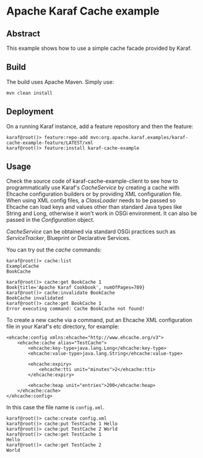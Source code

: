 <!--
    Licensed to the Apache Software Foundation (ASF) under one
    or more contributor license agreements.  See the NOTICE file
    distributed with this work for additional information
    regarding copyright ownership.  The ASF licenses this file
    to you under the Apache License, Version 2.0 (the
    "License"); you may not use this file except in compliance
    with the License.  You may obtain a copy of the License at

      http://www.apache.org/licenses/LICENSE-2.0

    Unless required by applicable law or agreed to in writing,
    software distributed under the License is distributed on an
    "AS IS" BASIS, WITHOUT WARRANTIES OR CONDITIONS OF ANY
    KIND, either express or implied.  See the License for the
    specific language governing permissions and limitations
    under the License.
-->
# Apache Karaf Cache example

## Abstract

This example shows how to use a simple cache facade provided by Karaf.

## Build
The build uses Apache Maven. Simply use:

```
mvn clean install
```

## Deployment
On a running Karaf instance, add a feature repository and then the feature:
```
karaf@root()> feature:repo-add mvn:org.apache.karaf.examples/karaf-cache-example-feature/LATEST/xml
karaf@root()> feature:install karaf-cache-example
```

## Usage
Check the source code of karaf-cache-example-client to see how to programmatically use Karaf's *CacheService* by creating a cache with Ehcache configuration builders or by providing XML configuration file. When using XML config files, a *ClassLoader* needs to be passed so Ehcache can load keys and values other than standard Java types like String and Long, otherwise it won't work in OSGi environment. It can also be passed in the *Configuration* object.

*CacheService* can be obtained via standard OSGi practices such as *ServiceTracker*, Blueprint or Declarative Services.


You can try out the *cache* commands:
```
karaf@root()> cache:list
ExampleCache
BookCache

karaf@root()> cache:get BookCache 1
Book{title='Apache Karaf Cookbook', numOfPages=789}
karaf@root()> cache:invalidate BookCache
BookCache invalidated
karaf@root()> cache:get BookCache 1
Error executing command: Cache BookCache not found!

```
To create a new cache via a command, put an Ehcache XML configuration file in your Karaf's etc directory, for example:
```
<ehcache:config xmlns:ehcache="http://www.ehcache.org/v3">
    <ehcache:cache alias="TestCache">
        <ehcache:key-type>java.lang.Long</ehcache:key-type>
        <ehcache:value-type>java.lang.String</ehcache:value-type>

        <ehcache:expiry>
            <ehcache:tti unit="minutes">2</ehcache:tti>
        </ehcache:expiry>

        <ehcache:heap unit="entries">200</ehcache:heap>
    </ehcache:cache>
</ehcache:config>

```
In this case the file name is `config.xml`.
```
karaf@root()> cache:create config.xml
karaf@root()> cache:put TestCache 1 Hello
karaf@root()> cache:put TestCache 2 World
karaf@root()> cache:get TestCache 1
Hello
karaf@root()> cache:get TestCache 2
World
```



